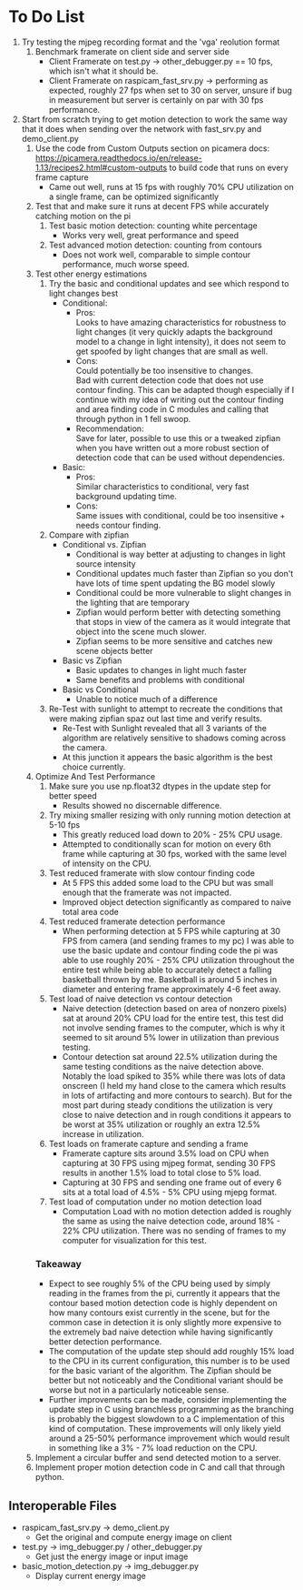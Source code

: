 # To Do List

1. Try testing the mjpeg recording format and the 'vga' reolution format  
    1. Benchmark framerate on client side and server side  
        - Client Framerate on test.py -> other_debugger.py == 10 fps, which isn't what it should be.  
        - Client Framerate on raspicam_fast_srv.py -> performing as expected, roughly 27 fps when set to 30 on server, unsure if bug in measurement but server is certainly on par with 30 fps performance.  
2. Start from scratch trying to get motion detection to work the same way that it does when sending over the network with fast_srv.py and demo_client.py  
    1. Use the code from Custom Outputs section on picamera docs: https://picamera.readthedocs.io/en/release-1.13/recipes2.html#custom-outputs to build code that runs on every frame capture  
        - Came out well, runs at 15 fps with roughly 70% CPU utilization on a single frame, can be optimized significantly  
    2. Test that and make sure it runs at decent FPS while accurately catching motion on the pi  
        1. Test basic motion detection: counting white percentage  
            - Works very well, great performance and speed  
        2. Test advanced motion detection: counting from contours  
            - Does not work well, comparable to simple contour performance, much worse speed.  
    3. Test other energy estimations  
        1. Try the basic and conditional updates and see which respond to light changes best  
            - Conditional:  
                 - Pros:  
                    Looks to have amazing characteristics for robustness to light changes (it very quickly adapts the background model to a change in light intensity), it does not seem to get spoofed by light changes that are small as well.  
                - Cons:  
                    Could potentially be too insensitive to changes.  
                    Bad with current detection code that does not use contour finding. This can be adapted though especially if I continue with my idea of writing out the contour finding and area finding code in C modules and calling that through python in 1 fell swoop.  
                - Recommendation:  
                    Save for later, possible to use this or a tweaked zipfian when you have written out a more robust section of detection code that can be used without dependencies.  
            - Basic:  
                - Pros:  
                    Similar characteristics to conditional, very fast background updating time.  
                - Cons:  
                    Same issues with conditional, could be too insensitive + needs contour finding.  
        2. Compare with zipfian  
            - Conditional vs. Zipfian  
                - Conditional is way better at adjusting to changes in light source intensity  
                - Conditional updates much faster than Zipfian so you don't have lots of time spent updating the BG model slowly  
                - Conditional could be more vulnerable to slight changes in the lighting that are temporary  
                - Zipfian would perform better with detecting something that stops in view of the camera as it would integrate that object into the scene much slower.  
                - Zipfian seems to be more sensitive and catches new scene objects better  
            - Basic vs Zipfian
                - Basic updates to changes in light much faster
                - Same benefits and problems with conditional
            - Basic vs Conditional
                - Unable to notice much of a difference    
        3. Re-Test with sunlight to attempt to recreate the conditions that were making zipfian spaz out last time and verify results.  
            - Re-Test with Sunlight revealed that all 3 variants of the algorithm are relatively sensitive to shadows coming across the camera.
            - At this junction it appears the basic algorithm is the best choice currently.
    4. Optimize And Test Performance
        1. Make sure you use np.float32 dtypes in the update step for better speed  
            - Results showed no discernable difference.
        2. Try mixing smaller resizing with only running motion detection at 5-10 fps  
            - This greatly reduced load down to 20% - 25% CPU usage.
            - Attempted to conditionally scan for motion on every 6th frame while capturing at 30 fps, worked with the same level of intensity on the CPU.
        3. Test reduced framerate with slow contour finding code  
            - At 5 FPS this added some load to the CPU but was small enough that the framerate was not impacted.
            - Improved object detection significantly as compared to naive total area code
        4. Test reduced framerate detection performance  
            - When performing detection at 5 FPS while capturing at 30 FPS from camera (and sending frames to my pc) I was able to use the basic update and contour finding code the pi was able to use roughly 20% - 25% CPU utilization throughout the entire test while being able to accurately detect a falling basketball thrown by me. Basketball is around 5 inches in diameter and entering frame approximately 4-6 feet away.
        5. Test load of naive detection vs contour detection  
            - Naive detection (detection based on area of nonzero pixels) sat at around 20% CPU load for the entire test, this test did not involve sending frames to the computer, which is why it seemed to sit around 5% lower in utilization than previous testing.
            - Contour detection sat around 22.5% utilization during the same testing conditions as the naive detection above. Notably the load spiked to 35% while there was lots of data onscreen (I held my hand close to the camera which results in lots of artifacting and more contours to search). But for the most part during steady conditions the utilization is very close to naive detection and in rough conditions it appears to be worst at 35% utilization or roughly an extra 12.5% increase in utilization.
        6. Test loads on framerate capture and sending a frame  
            - Framerate capture sits around 3.5% load on CPU when capturing at 30 FPS using mjpeg format, sending 30 FPS results in another 1.5% load to total close to 5% load.
            - Capturing at 30 FPS and sending one frame out of every 6 sits at a total load of 4.5% - 5% CPU using mjepg format.
        7. Test load of computation under no motion detection load
            - Computation Load with no motion detection added is roughly the same as using the naive detection code, around 18% - 22% CPU utilization. There was no sending of frames to my computer for visualization for this test.
        ### Takeaway
        - Expect to see roughly 5% of the CPU being used by simply reading in the frames from the pi, currently it appears that the contour based motion detection code is highly dependent on how many contours exist currently in the scene, but for the common case in detection it is only slightly more expensive to the extremely bad naive detection while having significantly better detection performance.
        - The computation of the update step should add roughly 15% load to the CPU in its current configuration, this number is to be used for the basic variant of the algorithm. The Zipfian should be better but not noticeably and the Conditional variant should be worse but not in a particularly noticeable sense.
        - Further improvements can be made, consider implementing the update step in C using branchless programming as the branching is probably the biggest slowdown to a C implementation of this kind of computation. These improvements will only likely yield around a 25-50% performance improvement which would result in something like a 3% - 7% load reduction on the CPU.
    5. Implement a circular buffer and send detected motion to a server.  
    6. Implement proper motion detection code in C and call that through python.  

## Interoperable Files
- raspicam_fast_srv.py -> demo_client.py
    - Get the original and compute energy image on client 
- test.py -> img_debugger.py / other_debugger.py
    - Get just the energy image or input image
- basic_motion_detection.py -> img_debugger.py
    - Display current energy image